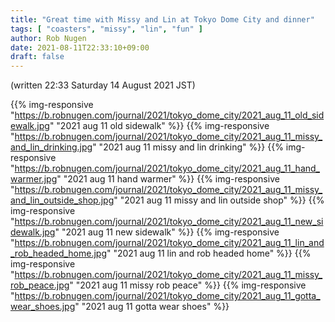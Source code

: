 ```yaml
---
title: "Great time with Missy and Lin at Tokyo Dome City and dinner"
tags: [ "coasters", "missy", "lin", "fun" ]
author: Rob Nugen
date: 2021-08-11T22:33:10+09:00
draft: false
---
```


(written 22:33 Saturday 14 August 2021 JST)

{{% img-responsive
"https://b.robnugen.com/journal/2021/tokyo_dome_city/2021_aug_11_old_sidewalk.jpg"
"2021 aug 11 old sidewalk" %}}
{{% img-responsive
"https://b.robnugen.com/journal/2021/tokyo_dome_city/2021_aug_11_missy_and_lin_drinking.jpg"
"2021 aug 11 missy and lin drinking" %}}
{{% img-responsive
"https://b.robnugen.com/journal/2021/tokyo_dome_city/2021_aug_11_hand_warmer.jpg"
"2021 aug 11 hand warmer" %}}
{{% img-responsive
"https://b.robnugen.com/journal/2021/tokyo_dome_city/2021_aug_11_missy_and_lin_outside_shop.jpg"
"2021 aug 11 missy and lin outside shop" %}}
{{% img-responsive
"https://b.robnugen.com/journal/2021/tokyo_dome_city/2021_aug_11_new_sidewalk.jpg"
"2021 aug 11 new sidewalk" %}}
{{% img-responsive
"https://b.robnugen.com/journal/2021/tokyo_dome_city/2021_aug_11_lin_and_rob_headed_home.jpg"
"2021 aug 11 lin and rob headed home" %}}
{{% img-responsive
"https://b.robnugen.com/journal/2021/tokyo_dome_city/2021_aug_11_missy_rob_peace.jpg"
"2021 aug 11 missy rob peace" %}}
{{% img-responsive
"https://b.robnugen.com/journal/2021/tokyo_dome_city/2021_aug_11_gotta_wear_shoes.jpg"
"2021 aug 11 gotta wear shoes" %}}
